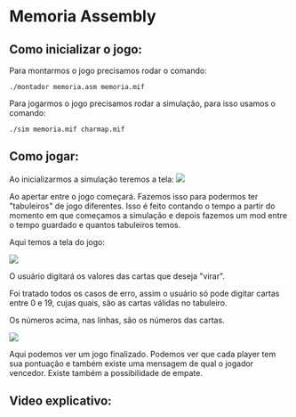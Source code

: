 # Memoria Assembly

## Como inicializar o jogo:
Para montarmos o jogo precisamos rodar o comando:
```
./montador memoria.asm memoria.mif
```

Para jogarmos o jogo precisamos rodar a simulação, para isso usamos o comando:
```
./sim memoria.mif charmap.mif
```

## Como jogar:
Ao inicializarmos a simulação teremos a tela:
![](https://i.imgur.com/els98rx.png)

Ao apertar entre o jogo começará. Fazemos isso para podermos ter "tabuleiros" de jogo diferentes. Isso é feito contando o tempo a partir do momento em que começamos a simulação e depois fazemos um mod entre o tempo guardado e quantos tabuleiros temos.

Aqui temos a tela do jogo:

![](https://i.imgur.com/S84rkWC.png)

O usuário digitará os valores das cartas que deseja "virar".

Foi tratado todos os casos de erro, assim o usuário só pode digitar cartas entre 0 e 19, cujas quais, são as cartas válidas no tabuleiro.

Os números acima, nas linhas, são os números das cartas.

![](https://i.imgur.com/E9SyFP4.png)

Aqui podemos ver um jogo finalizado. Podemos ver que cada player tem sua pontuação e também existe uma mensagem de qual o jogador vencedor. Existe também a possibilidade de empate.

## Video explicativo:
[](https://youtu.be/c8zgaWS-pfk)
